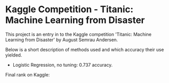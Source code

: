 # Kaggle Competition - Titanic: Machine Learning from Disaster

This project is an entry in to the Kaggle competition 'Titanic: Machine Learning from Disaster' by August Semrau Andersen.

Below is a short description of methods used and which accuracy their use yielded.

- Logistic Regression, no tuning: 0.737 accuracy.







Final rank on Kaggle:
